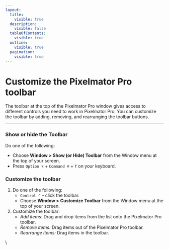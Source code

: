 ```yaml
---
layout:
  title:
    visible: true
  description:
    visible: false
  tableOfContents:
    visible: true
  outline:
    visible: true
  pagination:
    visible: true
---
```


# Customize the Pixelmator Pro toolbar

The toolbar at the top of the Pixelmator Pro window gives access to different controls you need to work in Pixelmator Pro. You can customize the toolbar by adding, removing, and rearranging the toolbar buttons.

***

### Show or hide the Toolbar

Do one of the following:

* Choose **Window > Show (or Hide) Toolbar** from the Window menu at the top of your screen.
* Press `Option ⌥` + `Command ⌘` + `T` on your keyboard.

### Customize the toolbar

1. Do one of the following:
   * `Control ⌃` – click the toolbar.
   * Choose **Window > Customize Toolbar** from the Window menu at the top of your screen.
2. Customize the toolbar:
   * _Add items:_ Drag and drop items from the list onto the Pixelmator Pro toolbar.
   * _Remove items:_ Drag items out of the Pixelmator Pro toolbar.
   * _Rearrange items:_ Drag items in the toolbar.

\
